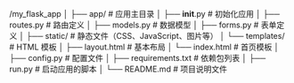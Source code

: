 /my_flask_app
│
├── app/                   # 应用主目录
│   ├── __init__.py       # 初始化应用
│   ├── routes.py         # 路由定义
│   ├── models.py         # 数据模型
│   ├── forms.py          # 表单定义
│   ├── static/           # 静态文件（CSS、JavaScript、图片等）
│   └── templates/        # HTML 模板
│       ├── layout.html   # 基本布局
│       └── index.html    # 首页模板
│
├── config.py             # 配置文件
│
├── requirements.txt      # 依赖包列表
│
├── run.py                # 启动应用的脚本
│
└── README.md             # 项目说明文件
